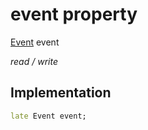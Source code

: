 


# event property







[Event](../../models_events_event_model/Event-class.md) event
  
_<span class="feature">read / write</span>_






## Implementation

```dart
late Event event;
```







